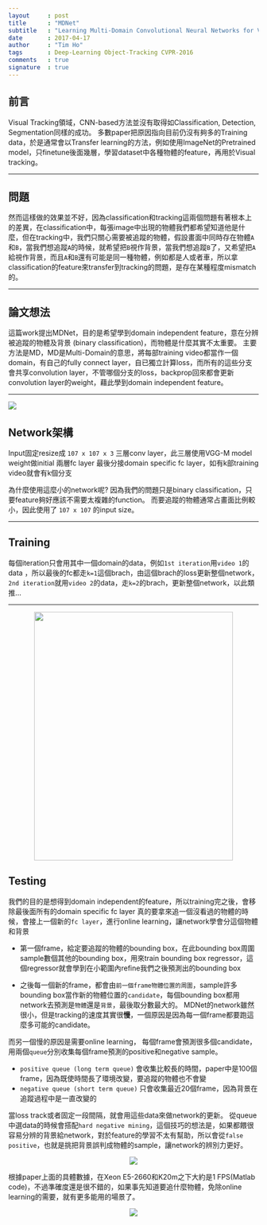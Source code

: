 ```yaml
---
layout     : post
title      : "MDNet"
subtitle   : "Learning Multi-Domain Convolutional Neural Networks for Visual Tracking"
date       : 2017-04-17
author     : "Tim Ho"
tags       : Deep-Learning Object-Tracking CVPR-2016
comments   : true
signature  : true
---
```


## 前言
Visual Tracking領域，CNN-based方法並沒有取得如Classification, Detection, Segmentation同樣的成功。
多數paper把原因指向目前仍沒有夠多的Training data，於是通常會以Transfer learning的方法，例如使用ImageNet的Pretrained model，只finetune後面幾層，學習dataset中各種物體的feature，再用於Visual tracking。

---

## 問題
然而這樣做的效果並不好，因為classification和tracking這兩個問題有著根本上的差異，在classification中，每張image中出現的物體我們都希望知道他是什麼，但在tracking中，我們只關心需要被追蹤的物體，假設畫面中同時存在物體`A`和`B`，當我們想追蹤`A`的時候，就希望把`B`視作背景，當我們想追蹤`B`了，又希望把`A`給視作背景，而且`A`和`B`還有可能是同一種物體，例如都是人或者車，所以拿classification的feature來transfer到tracking的問題，是存在某種程度mismatch的。

---

## 論文想法
這篇work提出MDNet，目的是希望學到domain independent feature，意在分辨被追蹤的物體及背景 (binary classification)，而物體是什麼其實不太重要。
主要方法是MD，MD是Multi-Domain的意思，將每部training video都當作一個domain，有自己的fully connect layer，自已獨立計算loss，而所有的這些分支會共享convolution layer，不管哪個分支的loss，backprop回來都會更新convolution layer的weight，藉此學到domain independent feature。

---

![]({{baseurl}}/images/mdnet/mdnet_structure.png)

## Network架構
Input固定resize成 `107 x 107 x 3`
三層conv layer，此三層使用VGG-M model weight做initial
兩層fc layer
最後分接domain specific fc layer，如有k部training video就會有k個分支

為什麼使用這麼小的network呢? 因為我們的問題只是binary classification，只要feature夠好應該不需要太複雜的function。
而要追蹤的物體通常占畫面比例較小，因此使用了 `107 x 107` 的input size。

---

## Training
每個iteration只會用其中一個domain的data，例如`1st iteration`用`video 1`的data ，所以最後的fc都走`k=1`這個brach，由這個brach的loss更新整個network，`2nd iteration`就用`video 2`的data，走`k=2`的brach，更新整個network，以此類推...

---

<div align="center">
<img src="{{baseurl}}/images/mdnet/algo.png" height="500" width="400" />
</div>

## Testing
我們的目的是想得到domain independent的feature，所以training完之後，會移除最後面所有的domain specific fc layer
真的要拿來追一個沒看過的物體的時候，會接上一個新的`fc layer`，進行online learning，讓network學會分這個物體和背景

* 第一個frame，給定要追蹤的物體的bounding box，在此bounding box周圍sample數個其他的bounding box，用來train bounding box regressor，這個regressor就會學到在小範圍內refine我們之後預測出的bounding box

* 之後每一個新的frame，都會由`前一個frame物體位置的周圍`，sample許多bounding box當作新的物體位置的`candidate`，每個bounding box都用network去預測是`物體`還是`背景`，最後取分數最大的。
MDNet的network雖然很小，但是tracking的速度其實很**慢**，一個原因是因為每一個frame都要跑這麼多可能的candidate。

而另一個慢的原因是需要online learning，
每個frame會預測很多個candidate，用兩個`queue`分別收集每個frame預測的positive和negative sample。

* `positive queue (long term queue)` 會收集比較長的時間，paper中是100個frame，因為既使時間長了環境改變，要追蹤的物體也不會變
* `negative queue (short term queue)` 只會收集最近20個frame，因為背景在追蹤過程中是一直改變的

當loss track或者固定一段間隔，就會用這些data來做network的更新。
從queue中選data的時候會搭配`hard negative mining`，這個技巧的想法是，如果都餵很容易分辨的背景給network，對於feature的學習不太有幫助，所以會從`false positive`，也就是挑把背景誤判成物體的sample，讓network的辨別力更好。

<div align="center">
<img src="{{baseurl}}/images/mdnet/hnm.png"/>
</div>

根據paper上面的具體數據，在Xeon E5-2660和K20m之下大約是1 FPS(Matlab code)，不過準確度還是很不錯的，如果事先知道要追什麼物體，免除online learning的需要，就有更多能用的場景了。

<div align="center">
<img src="{{baseurl}}/images/mdnet/result.png"/>
</div>









